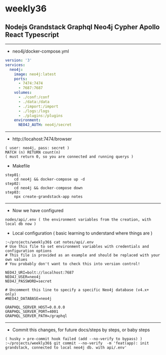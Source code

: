 # weekly36
## Nodejs Grandstack Graphql Neo4j Cypher Apollo React Typescript

-------------
- neo4j/docker-compose.yml
```yml
version: '3'
services:
  neo4j:
    image: neo4j:latest
    ports:
      - 7474:7474
      - 7687:7687
    volumes:
      - ./conf:/conf
      - ./data:/data
      - ./import:/import
      - ./logs:/logs
      - ./plugins:/plugins
    environment: 
      NEO4J_AUTH: neo4j/secret

```
-------------

- http://locahost:7474/browser
```
( user: neo4j, pass: secret ) 
MATCH (n) RETURN count(n)
( must return 0, so you are connected and running querys )
```

- Makefile
```
step01:
	cd neo4j && docker-compose up -d
step02:
	cd neo4j && docker-compose down 
step03:
	npx create-grandstack-app notes

```

-------------
- Now we have configured
```
nodes/api/.env ( the environment variables from the creation, with local db now ) 
```

- Local configuration ( basic learning to understand where things are  )
```
:~/projects/weekly36$ cat notes/api/.env 
# Use this file to set environment variables with credentials and configuration options
# This file is provided as an example and should be replaced with your own values
# You probably don't want to check this into version control!

NEO4J_URI=bolt://localhost:7687
NEO4J_USER=neo4j
NEO4J_PASSWORD=secret

# Uncomment this line to specify a specific Neo4j database (v4.x+ only)
#NEO4J_DATABASE=neo4j

GRAPHQL_SERVER_HOST=0.0.0.0
GRAPHQL_SERVER_PORT=4001
GRAPHQL_SERVER_PATH=/graphql
```

-------------
- Commit this changes, for future docs/steps by steps, or baby steps
```
( husky > pre-commit hook failed (add --no-verify to bypass) )
:~/projects/weekly36$ git commit --no-verify  -m 'feat(app): init grandstack, connected to local neo4j db. with api/.env'
```


